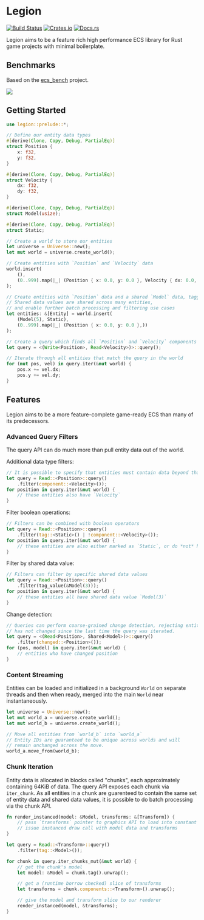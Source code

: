 # Legion

[![Build Status][build_img]][build_lnk] [![Crates.io][crates_img]][crates_lnk] [![Docs.rs][doc_img]][doc_lnk]

[build_img]: https://github.com/TomGillen/legion/workflows/CI/badge.svg
[build_lnk]: https://github.com/TomGillen/legion/actions
[crates_img]: https://img.shields.io/crates/v/legion.svg
[crates_lnk]: https://crates.io/crates/legion
[doc_img]: https://docs.rs/legion/badge.svg
[doc_lnk]: https://docs.rs/legion

Legion aims to be a feature rich high performance ECS library for Rust game projects with minimal boilerplate.

## Benchmarks

Based on the [ecs_bench](https://github.com/lschmierer/ecs_bench) project.

![](bench.png)

## Getting Started

```rust
use legion::prelude::*;

// Define our entity data types
#[derive(Clone, Copy, Debug, PartialEq)]
struct Position {
    x: f32,
    y: f32,
}

#[derive(Clone, Copy, Debug, PartialEq)]
struct Velocity {
    dx: f32,
    dy: f32,
}

#[derive(Clone, Copy, Debug, PartialEq)]
struct Model(usize);

#[derive(Clone, Copy, Debug, PartialEq)]
struct Static;

// Create a world to store our entities
let universe = Universe::new();
let mut world = universe.create_world();

// Create entities with `Position` and `Velocity` data
world.insert(
    (),
    (0..999).map(|_| (Position { x: 0.0, y: 0.0 }, Velocity { dx: 0.0, dy: 0.0 }))
);

// Create entities with `Position` data and a shared `Model` data, tagged as `Static`
// Shared data values are shared across many entities,
// and enable further batch processing and filtering use cases
let entities: &[Entity] = world.insert(
    (Model(5), Static),
    (0..999).map(|_| (Position { x: 0.0, y: 0.0 },))
);

// Create a query which finds all `Position` and `Velocity` components
let query = <(Write<Position>, Read<Velocity>)>::query();

// Iterate through all entities that match the query in the world
for (mut pos, vel) in query.iter(&mut world) {
    pos.x += vel.dx;
    pos.y += vel.dy;
}
```

## Features

Legion aims to be a more feature-complete game-ready ECS than many of its predecessors.

### Advanced Query Filters

The query API can do much more than pull entity data out of the world.

Additional data type filters:

```rust
// It is possible to specify that entities must contain data beyond that being fetched
let query = Read::<Position>::query()
    .filter(component::<Velocity>());
for position in query.iter(&mut world) {
    // these entities also have `Velocity`
}
```

Filter boolean operations:

```rust
// Filters can be combined with boolean operators
let query = Read::<Position>::query()
    .filter(tag::<Static>() | !component::<Velocity>());
for position in query.iter(&mut world) {
    // these entities are also either marked as `Static`, or do *not* have a `Velocity`
}
```

Filter by shared data value:

```rust
// Filters can filter by specific shared data values
let query = Read::<Position>::query()
    .filter(tag_value(&Model(3)));
for position in query.iter(&mut world) {
    // these entities all have shared data value `Model(3)`
}
```

Change detection:

```rust
// Queries can perform coarse-grained change detection, rejecting entities who's data
// has not changed since the last time the query was iterated.
let query = <(Read<Position>, Shared<Model>)>::query()
    .filter(changed::<Position>());
for (pos, model) in query.iter(&mut world) {
    // entities who have changed position
}
```

### Content Streaming

Entities can be loaded and initialized in a background `World` on separate threads and then
when ready, merged into the main `World` near instantaneously.

```rust
let universe = Universe::new();
let mut world_a = universe.create_world();
let mut world_b = universe.create_world();

// Move all entities from `world_b` into `world_a`
// Entity IDs are guaranteed to be unique across worlds and will
// remain unchanged across the move.
world_a.move_from(world_b);
```

### Chunk Iteration

Entity data is allocated in blocks called "chunks", each approximately containing 64KiB of data. The query API exposes each chunk via `iter_chunk`. As all entities in a chunk are guarenteed to contain the same set of entity data and shared data values, it is possible to do batch processing via the chunk API.

```rust
fn render_instanced(model: &Model, transforms: &[Transform]) {
    // pass `transforms` pointer to graphics API to load into constant buffer
    // issue instanced draw call with model data and transforms
}

let query = Read::<Transform>::query()
    .filter(tag::<Model>());

for chunk in query.iter_chunks_mut(&mut world) {
    // get the chunk's model
    let model: &Model = chunk.tag().unwrap();

    // get a (runtime borrow checked) slice of transforms
    let transforms = chunk.components::<Transform>().unwrap();

    // give the model and transform slice to our renderer
    render_instanced(model, &transforms);
}
```
